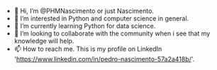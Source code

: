 - 👋 Hi, I’m @PHMNascimento or just Nascimento.
- 👀 I’m interested in Python and computer science in general.
- 🌱 I’m currently learning Python for data science.
- 💞️ I’m looking to collaborate with the community when i see that my knowledge will help.
- 📫 How to reach me. This is my profile on LinkedIn 'https://www.linkedin.com/in/pedro-nascimento-57a2a418b/'.

<!---
PHMNascimento/PHMNascimento is a ✨ special ✨ repository because its `README.md` (this file) appears on your GitHub profile.
You can click the Preview link to take a look at your changes.
--->
